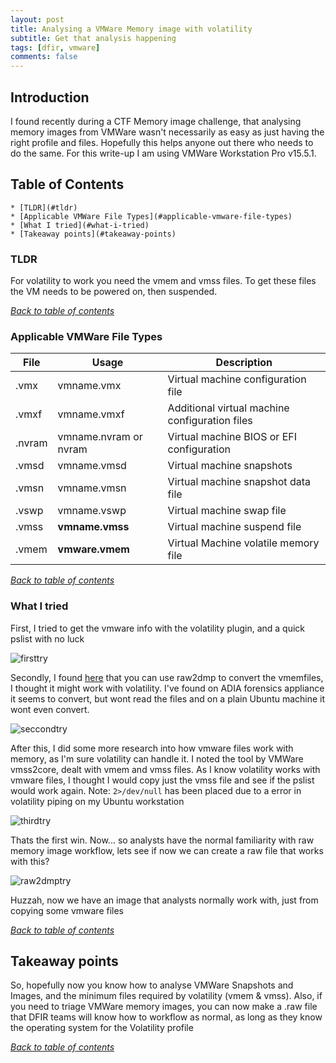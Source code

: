 ```yaml
---
layout: post
title: Analysing a VMWare Memory image with volatility
subtitle: Get that analysis happening
tags: [dfir, vmware]
comments: false
---
```


## Introduction
I found recently during a CTF Memory image challenge, that analysing memory images from VMWare wasn't necessarily as easy as just having the right profile and files. Hopefully this helps anyone out there who needs to do the same. For this write-up I am using VMWare Workstation Pro v15.5.1.

<a name="TOC"></a>
## Table of Contents
    * [TLDR](#tldr)
    * [Applicable VMWare File Types](#applicable-vmware-file-types)
    * [What I tried](#what-i-tried)
    * [Takeaway points](#takeaway-points)

### TLDR
For volatility to work you need the vmem and vmss files. To get these files the VM needs to be powered on, then suspended.

[*Back to table of contents*](#TOC)

### Applicable VMWare File Types

File |	Usage |	Description
--- | --- | ---
.vmx |	vmname.vmx |	Virtual machine configuration file
.vmxf |	vmname.vmxf |	Additional virtual machine configuration files
.nvram |	vmname.nvram or nvram |	Virtual machine BIOS or EFI configuration
.vmsd |	vmname.vmsd |	Virtual machine snapshots
.vmsn |	vmname.vmsn |	Virtual machine snapshot data file
.vswp |	vmname.vswp |	Virtual machine swap file
.vmss |	**vmname.vmss** |	Virtual machine suspend file
.vmem |	**vmware.vmem** |	Virtual Machine volatile memory file

[*Back to table of contents*](#TOC)

### What I tried
First, I tried to get the vmware info with the volatility plugin, and a quick pslist with no luck

![firsttry](https://angry-bender.github.io/img/vmt/firsttry.gif)

Secondly, I found [here](https://www.andreafortuna.org/2017/08/07/volatility-my-own-cheatsheet-part-7-analyze-and-convert-crash-dumps-and-hibernation-files/) that you can use raw2dmp to convert the vmemfiles, I thought it might work with volatility. I've found on ADIA forensics appliance it seems to convert, but wont read the files and on a plain Ubuntu machine it wont even convert.

![seccondtry](https://angry-bender.github.io/img/vmt/secondtry.gif)

After this, I did some more research into how vmware files work with memory, as I'm sure volatility can handle it. I noted the tool by VMWare vmss2core, dealt with vmem and vmss files. As I know volatility works with vmware files, I thought I would copy just the vmss file and see if the pslist would work again. Note: `2>/dev/null` has been placed due to a error in volatility piping on my Ubuntu workstation

![thirdtry](https://angry-bender.github.io/img/vmt/thirdtry.gif)

Thats the first win. Now... so analysts have the normal familiarity with raw memory image workflow, lets see if now we can create a raw file that works with this?

![raw2dmptry](https://angry-bender.github.io/img/vmt/raw2dmptry.gif)

Huzzah, now we have an image that analysts normally work with, just from copying some vmware files

[*Back to table of contents*](#TOC)

## Takeaway points
So, hopefully now you know how to analyse VMWare Snapshots and Images, and the minimum files required by volatility (vmem & vmss). Also, if you need to triage VMWare memory images, you can now make a .raw file that DFIR teams will know how to workflow as normal, as long as they know the operating system for the Volatility profile

[*Back to table of contents*](#TOC)



